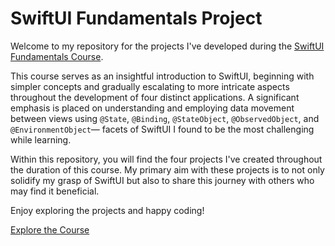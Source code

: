 # SwiftUI Fundamentals Project

Welcome to my repository for the projects I've developed during the [SwiftUI Fundamentals Course](https://seanallen.teachable.com/p/swiftui-fundamentals).

This course serves as an insightful introduction to SwiftUI, beginning with simpler concepts and gradually escalating to more intricate aspects throughout the development of four distinct applications. A significant emphasis is placed on understanding and employing data movement between views using `@State`, `@Binding`, `@StateObject`, `@ObservedObject`, and `@EnvironmentObject`— facets of SwiftUI I found to be the most challenging while learning.

Within this repository, you will find the four projects I've created throughout the duration of this course. My primary aim with these projects is to not only solidify my grasp of SwiftUI but also to share this journey with others who may find it beneficial.

Enjoy exploring the projects and happy coding!

[Explore the Course](https://seanallen.teachable.com/p/swiftui-fundamentals)

